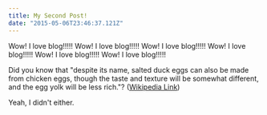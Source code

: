 ```yaml
---
title: My Second Post!
date: "2015-05-06T23:46:37.121Z"
---
```


Wow! I love blog!!!!!
Wow! I love blog!!!!!
Wow! I love blog!!!!!
Wow! I love blog!!!!!
Wow! I love blog!!!!!
Wow! I love blog!!!!!

Did you know that "despite its name, salted duck eggs can also be made from
chicken eggs, though the taste and texture will be somewhat different, and the
egg yolk will be less rich."?
([Wikipedia Link](https://en.wikipedia.org/wiki/Salted_duck_egg))

Yeah, I didn't either.
